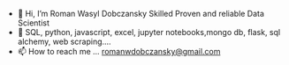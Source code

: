 - 👋 Hi, I’m Roman Wasyl Dobczansky
Skilled Proven and reliable Data Scientist 
- 💞️ SQL, python, javascript, excel, jupyter notebooks,mongo db, flask, sql alchemy, web scraping....
- 📫 How to reach me ... romanwdobczansky@gmail.com

<!---
roboy88/roboy88 is a ✨ special ✨ repository because its `README.md` (this file) appears on your GitHub profile.
You can click the Preview link to take a look at your changes.
--->
